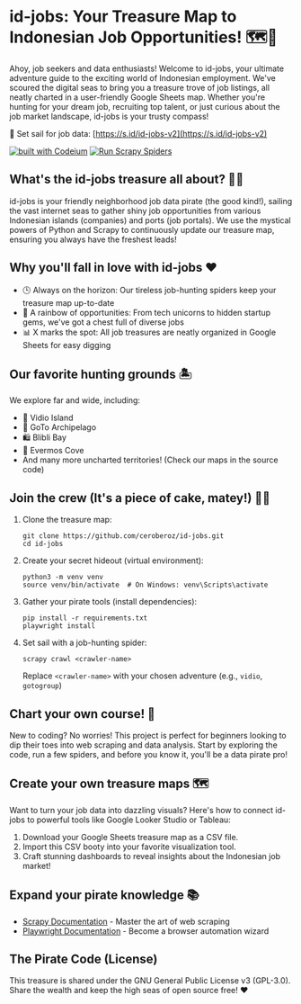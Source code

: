# id-jobs: Your Treasure Map to Indonesian Job Opportunities! 🗺️💼

Ahoy, job seekers and data enthusiasts! Welcome to id-jobs, your ultimate adventure guide to the exciting world of Indonesian employment. We've scoured the digital seas to bring you a treasure trove of job listings, all neatly charted in a user-friendly Google Sheets map. Whether you're hunting for your dream job, recruiting top talent, or just curious about the job market landscape, id-jobs is your trusty compass!

🔗 Set sail for job data: [https://s.id/id-jobs-v2](https://s.id/id-jobs-v2)

[![built with Codeium](https://codeium.com/badges/main)](https://codeium.com)
[![Run Scrapy Spiders](https://github.com/ceroberoz/id-jobs/actions/workflows/scrape.yml/badge.svg)](https://github.com/ceroberoz/id-jobs/actions/workflows/scrape.yml)

## What's the id-jobs treasure all about? 🏴‍☠️

id-jobs is your friendly neighborhood job data pirate (the good kind!), sailing the vast internet seas to gather shiny job opportunities from various Indonesian islands (companies) and ports (job portals). We use the mystical powers of Python and Scrapy to continuously update our treasure map, ensuring you always have the freshest leads!

## Why you'll fall in love with id-jobs ❤️

- 🕒 Always on the horizon: Our tireless job-hunting spiders keep your treasure map up-to-date
- 🌈 A rainbow of opportunities: From tech unicorns to hidden startup gems, we've got a chest full of diverse jobs
- 📊 X marks the spot: All job treasures are neatly organized in Google Sheets for easy digging

## Our favorite hunting grounds 🏝️

We explore far and wide, including:

- 🎥 Vidio Island
- 🛒 GoTo Archipelago
- 🛍️ Blibli Bay
- 👕 Evermos Cove
- And many more uncharted territories! (Check our maps in the source code)

## Join the crew (It's a piece of cake, matey!) 🏴‍☠️

1. Clone the treasure map:
   ```
   git clone https://github.com/ceroberoz/id-jobs.git
   cd id-jobs
   ```

2. Create your secret hideout (virtual environment):
   ```
   python3 -m venv venv
   source venv/bin/activate  # On Windows: venv\Scripts\activate
   ```

3. Gather your pirate tools (install dependencies):
   ```
   pip install -r requirements.txt
   playwright install
   ```

4. Set sail with a job-hunting spider:
   ```
   scrapy crawl <crawler-name>
   ```
   Replace `<crawler-name>` with your chosen adventure (e.g., `vidio`, `gotogroup`)

## Chart your own course! 🧭

New to coding? No worries! This project is perfect for beginners looking to dip their toes into web scraping and data analysis. Start by exploring the code, run a few spiders, and before you know it, you'll be a data pirate pro!

## Create your own treasure maps 🗺️

Want to turn your job data into dazzling visuals? Here's how to connect id-jobs to powerful tools like Google Looker Studio or Tableau:

1. Download your Google Sheets treasure map as a CSV file.
2. Import this CSV booty into your favorite visualization tool.
3. Craft stunning dashboards to reveal insights about the Indonesian job market!

## Expand your pirate knowledge 📚

- [Scrapy Documentation](https://docs.scrapy.org/en/latest/intro/overview.html) - Master the art of web scraping
- [Playwright Documentation](https://playwright.dev/docs/intro) - Become a browser automation wizard

## The Pirate Code (License)

This treasure is shared under the GNU General Public License v3 (GPL-3.0). Share the wealth and keep the high seas of open source free! ❤️
